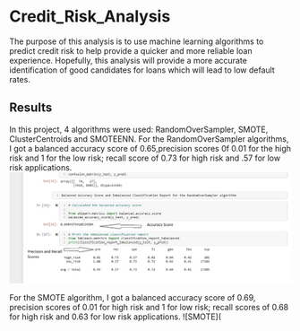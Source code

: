 # Credit_Risk_Analysis
The purpose of this analysis is to use machine learning algorithms to predict credit risk to help provide a quicker and more reliable loan experience. Hopefully, this analysis will provide a more accurate identification of good candidates for loans which will lead to low default rates.

##  Results
In this project, 4 algorithms were used: RandomOverSampler, SMOTE, ClusterCentroids and SMOTEENN.
For the RandomOverSampler algorithms, I got a balanced accuracy score of 0.65,precision scores 0f 0.01 for the high risk and 1 for the low risk; recall score of 0.73 for high risk and .57 for low risk applications.
![RandomOverSampler](https://github.com/Elewekeadanma/Credit_Risk_Analysis/blob/main/RandomOverSampler.jpg)

For the SMOTE algorithm, I got a balanced accuracy score of 0.69, precision scores of 0.01 for high risk and 1 for low risk; recall scores of 0.68 for high risk and 0.63 for low risk applications.
![SMOTE](
